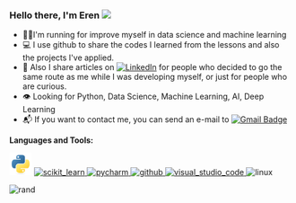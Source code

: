 ### Hello there, I'm Eren <img src="https://media.giphy.com/media/hvRJCLFzcasrR4ia7z/giphy.gif" width="30px"></h2>

- 🏃‍♂️I'm running for improve myself in data science and machine learning
- :computer: I use github to share the codes I learned from the lessons and also the projects I've applied.
- 📜 Also I share articles on [<img alt="LinkedIn" src="https://img.shields.io/badge/linkedin%20-%230077B5.svg?&style=plastic&logo=linkedin&logoColor=white"/>](https://www.linkedin.com/in/1erenonal/)   for people who decided to go the same route as me while I was developing myself, or just for people who are curious. 
- :eye: Looking for Python, Data Science, Machine Learning, AI, Deep Learning 
- :mailbox_with_mail: If you want to contact me, you can send an e-mail to  [![Gmail Badge](https://img.shields.io/badge/1onaleren@gmail.com-c14438?style=plastic&logo=Gmail&logoColor=white&link=mailto:1onaleren@gmail.com)](mailto:1onaleren@gmail.com)

**Languages and Tools:** 

<p 
<a href="https://www.python.org" target="_blank"> <img src="https://raw.githubusercontent.com/devicons/devicon/master/icons/python/python-original.svg" alt="python" width="40" height="40"/> 
</a> 
<a href="https://scikit-learn.org/" target="_blank"> <img src="https://upload.wikimedia.org/wikipedia/commons/0/05/Scikit_learn_logo_small.svg" alt="scikit_learn" width="40" height="40"/> 
</a> 
<a href="https://www.jetbrains.com/pycharm/" target="_blank"> <img src="https://seeklogo.com/images/P/pycharm-logo-51B1427388-seeklogo.com.png" alt="pycharm" width="40" height="40"/> 
</a> 
<a href="https://github.com/" target="_blank"> <img src="https://img.icons8.com/ios-glyphs/240/000000/github.png" alt="github" width="40" height="40"/> 
</a> 
<a href="https://code.visualstudio.com/" target="_blank"> <img src="https://img.icons8.com/fluent/240/000000/visual-studio-code-2019.png" alt="visual_studio_code" width="40" height="40"/> 
</a>
<img alt="linux" width="40px" src="https://img.icons8.com/color/96/000000/linux.png">
</a>

![rand](https://rand-xyz.now.sh/api/hello)
</p>



